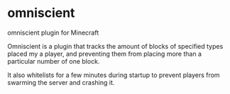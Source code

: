 omniscient
==========

omniscient plugin for Minecraft

Omniscient is a plugin that tracks the amount of blocks of specified types placed my a player, and preventing them from placing more than a particular number of one block.

It also whitelists for a few minutes during startup to prevent players from swarming the server and crashing it.
